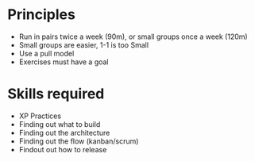 # Principles

* Run in pairs twice a week (90m), or small groups once a week (120m)
* Small groups are easier, 1-1 is too Small
* Use a pull model
* Exercises must have a goal

# Skills required

* XP Practices
* Finding out what to build
* Finding out the architecture
* Finding out the flow (kanban/scrum)
* Findout out how to release
